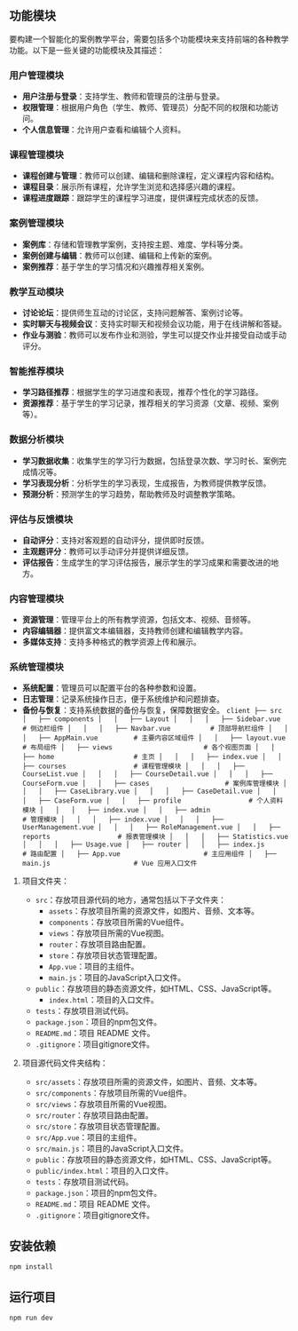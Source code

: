 ## 功能模块

要构建一个智能化的案例教学平台，需要包括多个功能模块来支持前端的各种教学功能。以下是一些关键的功能模块及其描述：

### 用户管理模块

- **用户注册与登录**：支持学生、教师和管理员的注册与登录。
- **权限管理**：根据用户角色（学生、教师、管理员）分配不同的权限和功能访问。
- **个人信息管理**：允许用户查看和编辑个人资料。

### 课程管理模块

- **课程创建与管理**：教师可以创建、编辑和删除课程，定义课程内容和结构。
- **课程目录**：展示所有课程，允许学生浏览和选择感兴趣的课程。
- **课程进度跟踪**：跟踪学生的课程学习进度，提供课程完成状态的反馈。

### **案例管理模块**

- **案例库**：存储和管理教学案例，支持按主题、难度、学科等分类。
- **案例创建与编辑**：教师可以创建、编辑和上传新的案例。
- **案例推荐**：基于学生的学习情况和兴趣推荐相关案例。

### **教学互动模块**

- **讨论论坛**：提供师生互动的讨论区，支持问题解答、案例讨论等。
- **实时聊天与视频会议**：支持实时聊天和视频会议功能，用于在线讲解和答疑。
- **作业与测验**：教师可以发布作业和测验，学生可以提交作业并接受自动或手动评分。

### **智能推荐模块**

- **学习路径推荐**：根据学生的学习进度和表现，推荐个性化的学习路径。
- **资源推荐**：基于学生的学习记录，推荐相关的学习资源（文章、视频、案例等）。

### **数据分析模块**

- **学习数据收集**：收集学生的学习行为数据，包括登录次数、学习时长、案例完成情况等。
- **学习表现分析**：分析学生的学习表现，生成报告，为教师提供教学反馈。
- **预测分析**：预测学生的学习趋势，帮助教师及时调整教学策略。

### **评估与反馈模块**

- **自动评分**：支持对客观题的自动评分，提供即时反馈。
- **主观题评分**：教师可以手动评分并提供详细反馈。
- **评估报告**：生成学生的学习评估报告，展示学生的学习成果和需要改进的地方。

### **内容管理模块**

- **资源管理**：管理平台上的所有教学资源，包括文本、视频、音频等。
- **内容编辑器**：提供富文本编辑器，支持教师创建和编辑教学内容。
- **多媒体支持**：支持多种格式的教学资源上传和展示。

### **系统管理模块**

- **系统配置**：管理员可以配置平台的各种参数和设置。
- **日志管理**：记录系统操作日志，便于系统维护和问题排查。
- **备份与恢复**：支持系统数据的备份与恢复，保障数据安全。
`
client
├── src
│   ├── components
│   │   ├── Layout
│   │   │   ├── Sidebar.vue         # 侧边栏组件
│   │   │   ├── Navbar.vue          # 顶部导航栏组件
│   │   │   ├── AppMain.vue         # 主要内容区域组件
│   │   ├── layout.vue              # 布局组件
│   ├── views                       # 各个视图页面
│   │   ├── home                    # 主页
│   │   │   ├── index.vue
│   │   ├── courses                 # 课程管理模块
│   │   │   ├── CourseList.vue
│   │   │   ├── CourseDetail.vue
│   │   │   ├── CourseForm.vue
│   │   ├── cases                   # 案例库管理模块
│   │   │   ├── CaseLibrary.vue
│   │   │   ├── CaseDetail.vue
│   │   │   ├── CaseForm.vue
│   │   ├── profile                 # 个人资料模块
│   │   │   ├── index.vue
│   │   ├── admin                   # 管理模块
│   │   │   ├── index.vue
│   │   │   ├── UserManagement.vue
│   │   │   ├── RoleManagement.vue
│   │   ├── reports                 # 报表管理模块
│   │   │   ├── Statistics.vue
│   │   │   ├── Usage.vue
│   ├── router
│   │   ├── index.js                # 路由配置
│   ├── App.vue                     # 主应用组件
│   ├── main.js                     # Vue 应用入口文件
`

1. 项目文件夹：
   - `src`：存放项目源代码的地方，通常包括以下子文件夹：
       - `assets`：存放项目所需的资源文件，如图片、音频、文本等。
       - `components`：存放项目所需的Vue组件。
       - `views`：存放项目所需的Vue视图。
       - `router`：存放项目路由配置。
       - `store`：存放项目状态管理配置。
       - `App.vue`：项目的主组件。
       - `main.js`：项目的JavaScript入口文件。
   - `public`：存放项目的静态资源文件，如HTML、CSS、JavaScript等。
       - `index.html`：项目的入口文件。
   - `tests`：存放项目测试代码。
   - `package.json`：项目的npm包文件。
   - `README.md`：项目 README 文件。
   - `.gitignore`：项目gitignore文件。

2. 项目源代码文件夹结构：
   - `src/assets`：存放项目所需的资源文件，如图片、音频、文本等。
   - `src/components`：存放项目所需的Vue组件。
   - `src/views`：存放项目所需的Vue视图。
   - `src/router`：存放项目路由配置。
   - `src/store`：存放项目状态管理配置。
   - `src/App.vue`：项目的主组件。
   - `src/main.js`：项目的JavaScript入口文件。
   - `public`：存放项目的静态资源文件，如HTML、CSS、JavaScript等。
   - `public/index.html`：项目的入口文件。
   - `tests`：存放项目测试代码。
   - `package.json`：项目的npm包文件。
   - `README.md`：项目 README 文件。
   - `.gitignore`：项目gitignore文件。

## 安装依赖

```bash
npm install
```

## 运行项目

```bash
npm run dev
```